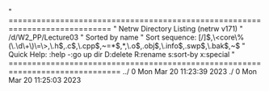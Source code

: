 " ============================================================================
" Netrw Directory Listing                                        (netrw v171)
"   /d/W2_PP/Lecture03
"   Sorted by      name
"   Sort sequence: [\/]$,\<core\%(\.\d\+\)\=\>,\.h$,\.c$,\.cpp$,\~\=\*$,*,\.o$,\.obj$,\.info$,\.swp$,\.bak$,\~$
"   Quick Help: <F1>:help  -:go up dir  D:delete  R:rename  s:sort-by  x:special
" ==============================================================================
../                              0 Mon Mar 20 11:23:39 2023
./                               0 Mon Mar 20 11:25:03 2023
